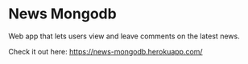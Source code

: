 # News Mongodb

Web app that lets users view and leave comments on the latest news.

Check it out here:
https://news-mongodb.herokuapp.com/
